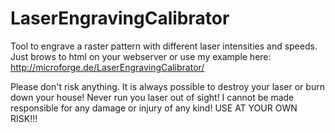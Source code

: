 # LaserEngravingCalibrator

Tool to engrave a raster pattern with different laser intensities and speeds.
Just brows to html on your webserver or use my example here: http://microforge.de/LaserEngravingCalibrator/

Please don't risk anything. It is always possible to destroy your laser or burn down your house!
Never run you laser out of sight! I cannot be made responsible for any damage or injury of any kind!
USE AT YOUR OWN RISK!!!